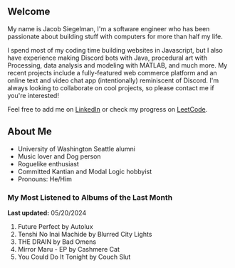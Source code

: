 
## Welcome
My name is Jacob Siegelman, I'm a software engineer who has been passionate about building stuff with computers for more than half my life.

I spend most of my coding time building websites in Javascript, but I also have experience making Discord bots with Java, procedural art with Processing, data analysis and modeling with MATLAB, and much more. My recent projects include a fully-featured web commerce platform and an online text and video chat app (intentionally) reminiscent of Discord. I'm always looking to collaborate on cool projects, so please contact me if you're interested!

Feel free to add me on [LinkedIn](https://www.linkedin.com/in/jacob-siegelman/) or check my progress on [LeetCode](https://leetcode.com/jsiegelman/).

## About Me
- University of Washington Seattle alumni
- Music lover and Dog person
- Roguelike enthusiast
- Committed Kantian and Modal Logic hobbyist
- Pronouns: He/Him

### My Most Listened to Albums of the Last Month
**Last updated:** 05/20/2024 <!-- lfm -->   
1. <!-- lfm -->Future Perfect by Autolux  
2. <!-- lfm -->Tenshi No Inai Machide by Blurred City Lights  
3. <!-- lfm -->THE DRAIN by Bad Omens  
4. <!-- lfm -->Mirror Maru - EP by Cashmere Cat  
5. <!-- lfm -->You Could Do It Tonight by Couch Slut  
